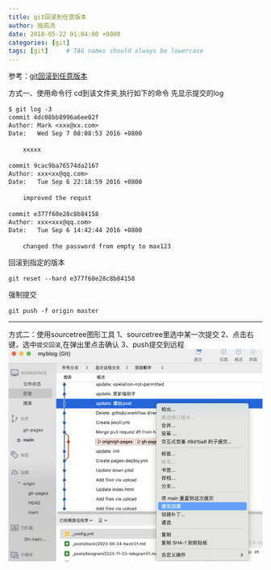 ```yaml
---
title: git回滚到任意版本
author: 独孤流
date: 2018-05-22 01:04:00 +0800
categories: [git]
tags: [git]     # TAG names should always be lowercase
---
```


参考：[git回滚到任意版本](https://www.cnblogs.com/wancy86/p/5848024.html)


方式一、使用命令行
cd到该文件夹,执行如下的命令
先显示提交的log
```
$ git log -3
commit 4dc08bb8996a6ee02f
Author: Mark <xxx@xx.com>
Date:   Wed Sep 7 08:08:53 2016 +0800

    xxxxx

commit 9cac9ba76574da2167
Author: xxx<xx@qq.com>
Date:   Tue Sep 6 22:18:59 2016 +0800

    improved the requst

commit e377f60e28c8b84158
Author: xxx<xxx@qq.com>
Date:   Tue Sep 6 14:42:44 2016 +0800

    changed the password from empty to max123
```

回滚到指定的版本
```
git reset --hard e377f60e28c8b84158
```

强制提交
```
git push -f origin master
```
----

方式二：使用sourcetree图形工具
1、sourcetree里选中某一次提交
2、点击右键，选中`提交回滚`,在弹出里点击确认
3、push提交到远程
![sourcetree-reset](/assets/img/git/git-02-reset.png)